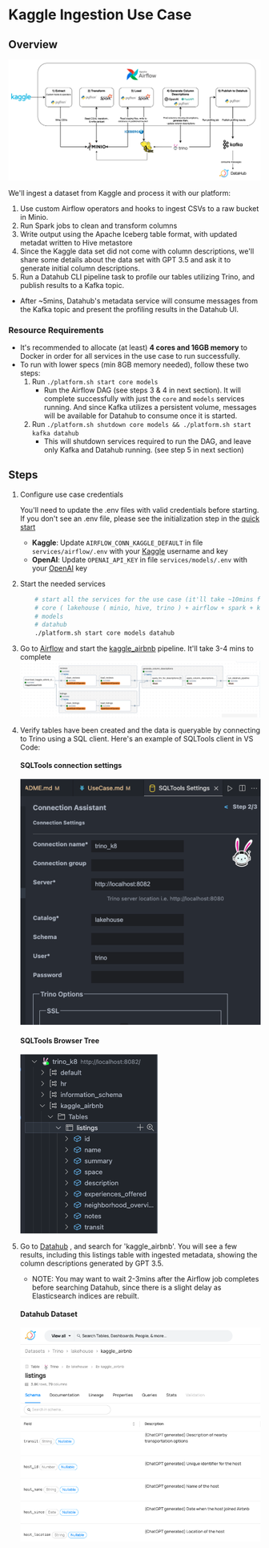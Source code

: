 # Kaggle Ingestion Use Case

## Overview
![Airflow graph](images/kaggle_overview.png)

We'll ingest a dataset from Kaggle and process it with our platform:
1) Use custom Airflow operators and hooks to ingest CSVs to a raw bucket in Minio.
2) Run Spark jobs to clean and transform columns
3) Write output using the Apache Iceberg table format, with updated metadat written to Hive metastore
4) Since the Kaggle data set did not come with column descriptions, we'll share some details about the data set with GPT 3.5 and ask it to generate initial column descriptions.
5) Run a Datahub CLI pipeline task to profile our tables utilizing Trino, and publish results to a Kafka topic.
- After ~5mins, Datahub's metadata service will consume messages from the Kafka topic and present the profiling results in the Datahub UI.

### Resource Requirements
- It's recommended to allocate (at least) **4 cores and 16GB memory** to Docker in order for all services in the use case to run successfully.
- To run with lower specs (min 8GB memory needed), follow these two steps:
    1. Run `./platform.sh start core models` 
        - Run the Airflow DAG (see steps 3 & 4 in next section). It will complete successfully with just the `core` and `models` services running. And since Kafka utilizes a persistent volume, messages will be available for Datahub to consume once it is started. 
    2. Run `./platform.sh shutdown core models && ./platform.sh start kafka datahub`
        - This will shutdown services required to run the DAG, and leave only Kafka and Datahub running. (see step 5 in next section) 


## Steps
1. Configure use case credentials

    You'll need to update the .env files with valid credentials before starting. If you don't see an .env file, please see the initialization step in the [quick start](/README.md#quick-start)

   - **Kaggle**: Update `AIRFLOW_CONN_KAGGLE_DEFAULT` in file `services/airflow/.env` with your [Kaggle](https://www.kaggle.com/) username and key
   - **OpenAI**: Update `OPENAI_API_KEY` in file `services/models/.env` with your [OpenAI](https://openai.com/)  key

2. Start the needed services
    ````bash
        # start all the services for the use case (it'll take ~10mins for all services to start up) :
        # core ( lakehouse ( minio, hive, trino ) + airflow + spark + kafka )
        # models
        # datahub
        ./platform.sh start core models datahub
    ````

3. Go to [Airflow](http://localhost:8081/) and start the  [kaggle_airbnb](http://localhost:8081/dags/kaggle_airbnb/grid) pipeline.  It'll take 3-4 mins to complete
    ![Airflow graph](images/kaggle_airbnb_dag_graph.png)


4. Verify tables have been created and the data is queryable by connecting to Trino using a SQL client. Here's an example of SQLTools client in VS Code:

    #### SQLTools connection settings
    ![SQLTools connection settings](images/SQLTools_connection.png)

    #### SQLTools Browser Tree
    ![SQLTools Browser Tree](images/SQLTools_browser.png)

5. Go to [Datahub](http://localhost:8084/) , and search for 'kaggle_airbnb'. You will see a few results, including this listings table with ingested metadata, showing the column descriptions generated by GPT 3.5. 
    - NOTE: You may want to wait 2-3mins after the Airflow job completes before searching Datahub, since there is a slight delay as Elasticsearch indices are rebuilt.  
    #### Datahub Dataset
    ![datahub](images/datahub_listings.png)